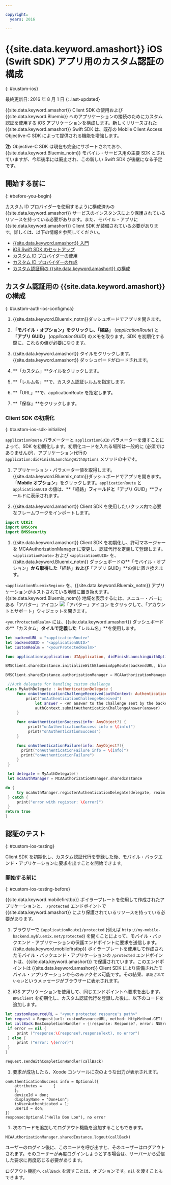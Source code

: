 ```yaml
---

copyright:
  years: 2016

---
```


# {{site.data.keyword.amashort}} iOS (Swift SDK) アプリ用のカスタム認証の構成

{: #custom-ios}

最終更新日: 2016 年 8 月 1 日
{: .last-updated}


{{site.data.keyword.amashort}} Client SDK の使用および {{site.data.keyword.Bluemix}} へのアプリケーションの接続のためにカスタム認証を使用する iOS アプリケーションを構成します。新しくリリースされた {{site.data.keyword.amashort}} Swift SDK は、既存の Mobile Client Access Objective-C SDK によって提供される機能を増強します。

**注:** Objective-C SDK は現在も完全にサポートされており、{{site.data.keyword.Bluemix_notm}} モバイル・サービス用の主要 SDK とされていますが、今年後半には廃止され、この新しい Swift SDK が後継になる予定です。

## 開始する前に
{: #before-you-begin}

カスタム ID プロバイダーを使用するように構成済みの{{site.data.keyword.amashort}} サービスのインスタンスにより保護されているリソースを持っている必要があります。また、モバイル・アプリに {{site.data.keyword.amashort}} Client SDK が装備されている必要があります。詳しくは、以下の情報を参照してください。

 * [{{site.data.keyword.amashort}} 入門](https://console.{DomainName}/docs/services/mobileaccess/index.html)
 * [iOS Swift SDK のセットアップ](https://console.{DomainName}/docs/services/mobileaccess/getting-started-ios-swift-sdk.html)
 * [カスタム ID プロバイダーの使用](https://console.{DomainName}/docs/services/mobileaccess/custom-auth.html)
 * [カスタム ID プロバイダーの作成](https://console.{DomainName}/docs/services/mobileaccess/custom-auth-identity-provider.html)
 * [カスタム認証用の {{site.data.keyword.amashort}} の構成 ](https://console.{DomainName}/docs/services/mobileaccess/custom-auth-config-mca.html)


## カスタム認証用の {{site.data.keyword.amashort}} の構成
 {: #custom-auth-ios-configmca}

 1. {{site.data.keyword.Bluemix_notm}}ダッシュボードでアプリを開きます。

 1. **「モバイル・オプション」**をクリックし、**「経路」** (*applicationRoute*) と **「アプリ GUID」** (*applicationGUID*) のメモを取ります。SDK を初期化する際に、これらの値が必要になります。

 1. {{site.data.keyword.amashort}} タイルをクリックします。{{site.data.keyword.amashort}} ダッシュボードがロードされます。

 1. **「カスタム」**タイルをクリックします。

 1. **「レルム名」**で、カスタム認証レルムを指定します。

 1. **「URL」**で、applicationRoute を指定します。

 1. **「保存」**をクリックします。




### Client SDK の初期化
{: #custom-ios-sdk-initialize}

`applicationRoute` パラメーターと `applicationGUID` パラメーターを渡すことによって、SDK を初期化します。初期化コードを入れる場所は一般的に (必須ではありませんが)、アプリケーション代行の `application:didFinishLaunchingWithOptions` メソッドの中です。

1. アプリケーション・パラメーター値を取得します。{{site.data.keyword.Bluemix_notm}}ダッシュボードでアプリを開きます。「**Mobile オプション**」をクリックします。`applicationRoute` と `applicationGUID` の値は、**「経路」**フィールドと**「アプリ GUID」**フィールドに表示されます。

1. {{site.data.keyword.amashort}} Client SDK を使用したいクラス内で必要なフレームワークをインポートします。

 ```Swift
 import UIKit
 import BMSCore
 import BMSSecurity
```

1. {{site.data.keyword.amashort}} Client SDK を初期化し、許可マネージャーを MCAAuthorizationManager に変更し、認証代行を定義して登録します。`<applicationRoute>` および `<applicationGUID>` を、{{site.data.keyword.Bluemix_notm}} ダッシュボードの**「モバイル・オプション」**から取得した**「経路」**および**「アプリ GUID」**の値に置き換えます。 

  `<applicationBluemixRegion>` を、{{site.data.keyword.Bluemix_notm}} アプリケーションがホストされている地域に置き換えます。{{site.data.keyword.Bluemix_notm}} 地域を表示するには、メニュー・バーにある「アバター」アイコン ![「アバター」アイコン](images/face.jpg "「アバター」アイコン") をクリックして、「アカウントとサポート」ウィジェットを開きます。
  <!--upper-left corner of the -->

  `<yourProtectedRealm>` には、{{site.data.keyword.amashort}} ダッシュボードの**「カスタム」**タイルで定義した**「レルム名」**を使用します。

 

 ```Swift
 let backendURL = "<applicationRoute>"
 let backendGUID = "<applicationGUID>"
 let customRealm = "<yourProtectedRealm>"

 func application(application: UIApplication, didFinishLaunchingWithOptions launchOptions: [NSObject: AnyObject]?) -> Bool {

 BMSClient.sharedInstance.initializeWithBluemixAppRoute(backendURL, bluemixAppGUID: backendGUID, bluemixRegion: BMSClient.<applicationBluemixRegion>)

 BMSClient.sharedInstance.authorizationManager = MCAAuthorizationManager.sharedInstance

  //Auth delegate for handling custom challenge
 class MyAuthDelegate : AuthenticationDelegate {
      func onAuthenticationChallengeReceived(authContext: AuthenticationContext, challenge: AnyObject){
          print("onAuthenticationChallengeReceived")
              let answer = <An answer to the challenge sent by the backend (Should be of type [String:AnyObject])>
              authContext.submitAuthenticationChallengeAnswer(answer)
      }

      func onAuthenticationSuccess(info: AnyObject?) {
           print("onAuthenticationSuccess info = \(info)")
           print("onAuthenticationSuccess")
      }

      func onAuthenticationFailure(info: AnyObject?){
        print("onAuthenticationFailure info = \(info)")
        print("onAuthenticationFailure")
      }
  }

  let delegate = MyAuthDelegate()
  let mcaAuthManager = MCAAuthorizationManager.sharedInstance

 do {
      try mcaAuthManager.registerAuthenticationDelegate(delegate, realm: customRealm)
  } catch {
      print("error with register: \(error)")
  }
 return true
 }
 ```

## 認証のテスト
{: #custom-ios-testing}

Client SDK を初期化し、カスタム認証代行を登録した後、モバイル・バックエンド・アプリケーションに要求を出すことを開始できます。

### 開始する前に
{: #custom-ios-testing-before}

 {{site.data.keyword.mobilefirstbp}} ボイラープレートを使用して作成されたアプリケーションと、 `/protected` エンドポイントで{{site.data.keyword.amashort}} により保護されているリソースを持っている必要があります。

1. ブラウザーで `{applicationRoute}/protected` (例えば `http://my-mobile-backend.mybluemix.net/protected`) を開くことによって、モバイル・バックエンド・アプリケーションの保護エンドポイントに要求を送信します。{{site.data.keyword.mobilefirstbp}} ボイラープレートを使用して作成されたモバイル・バックエンド・アプリケーションの `/protected` エンドポイントは、{{site.data.keyword.amashort}} で保護されています。このエンドポイントは {{site.data.keyword.amashort}} Client SDK により装備されたモバイル・アプリケーションからのみアクセス可能です。その結果、`承認されていない`というメッセージがブラウザーに表示されます。

1. iOS アプリケーションを使用して、同じエンドポイントへ要求を出します。`BMSClient` を初期化し、カスタム認証代行を登録した後に、以下のコードを追加します。

 

 ```Swift
 let customResourceURL = "<your protected resource's path>"
 let request = Request(url: customResourceURL, method: HttpMethod.GET)
 let callBack:BmsCompletionHandler = {(response: Response?, error: NSError?) in
  if error == nil {
      print ("response:\(response?.responseText), no error")
  } else {
      print ("error: \(error)")
  }
 }

 request.sendWithCompletionHandler(callBack)
 ```

1. 	要求が成功したら、Xcode コンソールに次のような出力が表示されます。

 ```
onAuthenticationSuccess info = Optional({
     attributes =     {
     };
     deviceId = don;
     displayName = "Don+Lon";
     isUserAuthenticated = 1;
     userId = don;
 })
 response:Optional("Hello Don Lon"), no error
 ```

1. 次のコードを追加してログアウト機能を追加することもできます。

 ```
MCAAuthorizationManager.sharedInstance.logout(callBack)
 ```  

 ユーザーのログイン後に、このコードを呼び出すと、そのユーザーはログアウトされます。そのユーザーが再度ログインしようとする場合は、サーバーから受信した要求に再度応じる必要があります。

 ログアウト機能へ `callBack` を渡すことは、オプションです。`nil` を渡すこともできます。
